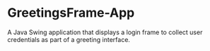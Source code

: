 # GreetingsFrame-App
A Java Swing application that displays a login frame to collect user credentials as part of a greeting interface.
